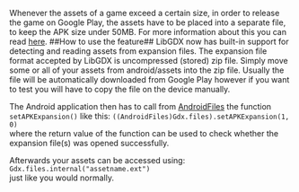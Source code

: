 Whenever the assets of a game exceed a certain size, in order to release the game on Google Play, the assets have to be placed into a separate file, to keep the APK size under 50MB. For more information about this you can read [here](http://developer.android.com/google/play/expansion-files.html).
##How to use the feature##
LibGDX now has built-in support for detecting and reading assets from expansion files. The expansion file format accepted by LibGDX is uncompressed (stored) zip file. Simply move some or all of your assets from android/assets into the zip file. Usually the file will be automatically downloaded from Google Play however if you want to test you will have to copy the file on the device manually.

The Android application then has to call from [AndroidFiles](https://github.com/libgdx/libgdx/blob/master/backends/gdx-backend-android/src/com/badlogic/gdx/backends/android/AndroidFiles.java) the function `setAPKExpansion()` like this:
`((AndroidFiles)Gdx.files).setAPKExpansion(1, 0)`  
where the return value of the function can be used to check whether the expansion file(s) was opened successfully.

Afterwards your assets can be accessed using:  
`Gdx.files.internal("assetname.ext")`  
just like you would normally.